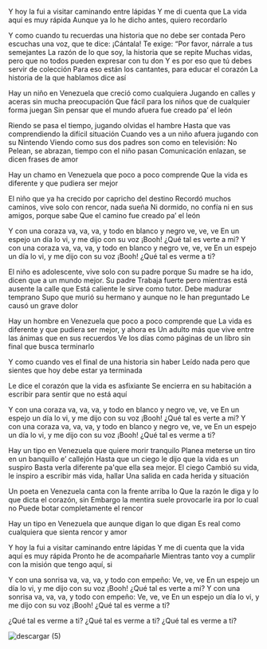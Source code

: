 Y hoy la fui a visitar caminando entre lápidas
Y me di cuenta que
La vida aquí es muy rápida
Aunque ya lo he dicho antes, quiero recordarlo

Y como cuando tu recuerdas una historia que no debe ser contada
Pero escuchas una voz, que te dice: ¡Cántala!
Te exige: “Por favor, nárrale a tus semejantes
La razón de lo que soy, la historia que se repite
Muchas vidas, pero que no todos pueden expresar con tu don
Y es por eso que tú debes servir de colección
Para eso están los cantantes, para educar el corazón
La historia de la que hablamos dice así

Hay un niño en Venezuela que creció como cualquiera
Jugando en calles y aceras sin mucha preocupación
Que fácil para los niños que de cualquier forma juegan
Sin pensar que el mundo afuera fue creado pa’ el león

Riendo se pasa el tiempo, jugando olvidas el hambre
Hasta que vas comprendiendo la difícil situación
Cuando ves a un niño afuera jugando con su Nintendo
Viendo como sus dos padres son como en televisión: No
Pelean, se abrazan, tiempo con el niño pasan
Comunicación enlazan, se dicen frases de amor

Hay un chamo en Venezuela que poco a poco comprende
Que la vida es diferente y que pudiera ser mejor

El niño que ya ha crecido por capricho del destino
Recordó muchos caminos, vive solo con rencor, nada sueña
Ni dormido, no confía ni en sus amigos, porque sabe
Que el camino fue creado pa’ el león

Y con una coraza va, va, va, y todo en blanco y negro ve, ve, ve
En un espejo un día lo vi, y me dijo con su voz
¡Booh! ¿Qué tal es verte a mi?
Y con una coraza va, va, va, y todo en blanco y negro ve, ve, ve
En un espejo un día lo vi, y me dijo con su voz
¡Booh! ¿Qué tal es verme a ti?

El niño es adolescente, vive solo con su padre porque
Su madre se ha ido, dicen que a un mundo mejor. Su padre
Trabaja fuerte pero mientras está ausente la calle que
Está caliente le sirve como tutor. Debe madurar temprano
Supo que murió su hermano y aunque no le han preguntado
Le causó un grave dolor

Hay un hombre en Venezuela que poco a poco comprende que
La vida es diferente y que pudiera ser mejor, y ahora es
Un adulto más que vive entre las ánimas que en sus recuerdos
Ve los días como páginas de un libro sin final que busca terminarlo

Y como cuando ves el final de una historia sin haber
Leído nada pero que sientes que hoy debe estar ya terminada

Le dice el corazón que la vida es asfixiante
Se encierra en su habitación a escribir para sentir que no está aquí

Y con una coraza va, va, va, y todo en blanco y negro ve, ve, ve
En un espejo un día lo vi, y me dijo con su voz
¡Booh! ¿Qué tal es verte a mi?
Y con una coraza va, va, va, y todo en blanco y negro ve, ve, ve
En un espejo un día lo vi, y me dijo con su voz
¡Booh! ¿Qué tal es verme a ti?

Hay un tipo en Venezuela que quiere morir tranquilo
Planea meterse un tiro en un banquillo e’ callejón
Hasta que un ciego le dijo que la vida es un suspiro
Basta verla diferente pa'que ella sea mejor. El ciego
Cambió su vida, le inspiro a escribir más vida, hallar
Una salida en cada herida y situación

Un poeta en Venezuela canta con la frente arriba lo
Que la razón le diga y lo que dicta el corazón, sin
Embargo la mentira suele provocarle ira por lo cual no
Puede botar completamente el rencor

Hay un tipo en Venezuela que aunque digan lo que digan
Es real como cualquiera que sienta rencor y amor

Y hoy la fui a visitar caminando entre lápidas
Y me di cuenta que la vida aquí es muy rápida
Pronto he de acompañarle
Mientras tanto voy a cumplir con la misión que tengo aquí, si

Y con una sonrisa va, va, va, y todo con empeño: Ve, ve, ve
En un espejo un día lo vi, y me dijo con su voz
¡Booh! ¿Qué tal es verte a mi?
Y con una sonrisa va, va, va, y todo con empeño: Ve, ve, ve
En un espejo un día lo vi, y me dijo con su voz
¡Booh! ¿Qué tal es verme a ti?

¿Qué tal es verme a ti?
¿Qué tal es verme a ti?
¿Qué tal es verme a ti?

![descargar (5)](https://github.com/Celestialdestiny/Y-en-un-espejo-vi.../assets/171634769/fa4ae405-99f6-499c-80c4-44b5b5abbffc)
